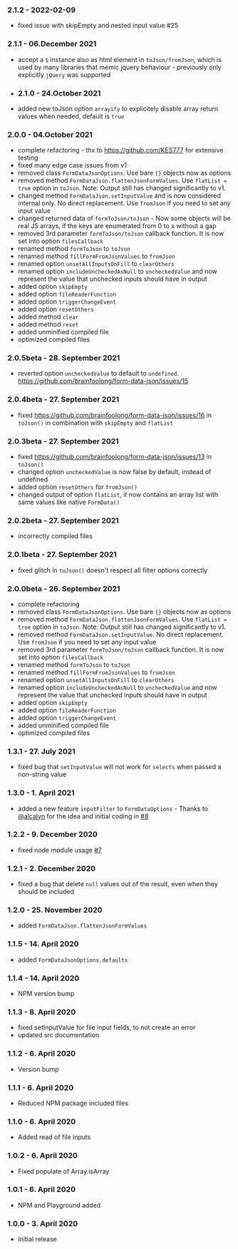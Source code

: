 ### 2.1.2 - 2022-02-09

* fixed issue with skipEmpty and nested input value #25

### 2.1.1 - 06.December 2021

* accept a `$` instance also as html element in `toJson/fromJson`, which is used by many libraries that memic jquery
  behaviour - previously only explicitly `jQuery` was supported


* ### 2.1.0 - 24.October 2021

* added new toJson option `arrayify` to explicitely disable array return values when needed, default is `true`

### 2.0.0 - 04.October 2021

* complete refactoring - thx to https://github.com/KES777 for extensive testing
* fixed many edge case issues from v1
* removed class `FormDataJsonOptions`. Use bare `{}` objects now as options
* removed method `FormDataJson.flattenJsonFormValues`. Use `flatList = true` option in `toJson`. Note: Output still has
  changed significantly to v1.
* changed method `FormDataJson.setInputValue` and is now considered internal only. No direct replacement. Use `fromJson`
  if you need to set any input value
* changed returned data of `formToJson/toJson` - Now some objects will be real JS arrays, if the keys are enumerated
  from 0 to x without a gap
* removed 3rd parameter `formToJson/toJson` callback function. It is now set into option `filesCallback`
* renamed method `formToJson` to `toJson`
* renamed method `fillFormFromJsonValues` to `fromJson`
* renamed option `unsetAllInputsOnFill` to `clearOthers`
* renamed option `includeUncheckedAsNull` to `uncheckedValue` and now represent the value that unchecked inputs should
  have in output
* added option `skipEmpty`
* added option `fileReaderFunction`
* added option `triggerChangeEvent`
* added option `resetOthers`
* added method `clear`
* added method `reset`
* added unminified compiled file
* optimized compiled files

### 2.0.5beta - 28. September 2021

* reverted option `uncheckedValue` to default to `undefined`. https://github.com/brainfoolong/form-data-json/issues/15

### 2.0.4beta - 27. September 2021

* fixed https://github.com/brainfoolong/form-data-json/issues/16 in `toJson()` in combination with `skipEmpty`
  and `flatList`

### 2.0.3beta - 27. September 2021

* fixed https://github.com/brainfoolong/form-data-json/issues/13 in `toJson()`
* changed option `uncheckedValue` is now false by default, instead of undefined
* added option `resetOthers` for `fromJson()`
* changed output of option `flatList`, it now contains an array list with same values like native `FormData()`

### 2.0.2beta - 27. September 2021

* incorrectly compiled files

### 2.0.1beta - 27. September 2021

* fixed glitch in `toJson()` doesn't respect all filter options correctly

### 2.0.0beta - 26. September 2021

* complete refactoring
* removed class `FormDataJsonOptions`. Use bare `{}` objects now as options
* removed method `FormDataJson.flattenJsonFormValues`. Use `flatList = true` option in `toJson`. Note: Output still has
  changed significantly to v1.
* removed method `FormDataJson.setInputValue`. No direct replacement. Use `fromJson` if you need to set any input value
* removed 3rd parameter `formToJson/toJson` callback function. It is now set into option `filesCallback`
* renamed method `formToJson` to `toJson`
* renamed method `fillFormFromJsonValues` to `fromJson`
* renamed option `unsetAllInputsOnFill` to `clearOthers`
* renamed option `includeUncheckedAsNull` to `uncheckedValue` and now represent the value that unchecked inputs should
  have in output
* added option `skipEmpty`
* added option `fileReaderFunction`
* added option `triggerChangeEvent`
* added unminified compiled file
* optimized compiled files

### 1.3.1 - 27. July 2021

* fixed bug that `setInputValue` will not work for `selects` when passed a non-string value

### 1.3.0 - 1. April 2021

* added a new feature `inputFilter` to `FormDataOptions` - Thanks to [@alcalyn](https://github.com/alcalyn) for the idea
  and initial coding in [#8](https://github.com/brainfoolong/form-data-json/issues/8)

### 1.2.2 - 9. December 2020

* fixed node module usage [#7](https://github.com/brainfoolong/form-data-json/issues/7)

### 1.2.1 - 2. December 2020

* fixed a bug that delete `null` values out of the result, even when they should be included

### 1.2.0 - 25. November 2020

* added `FormDataJson.flattenJsonFormValues`

### 1.1.5 - 14. April 2020

* added `FormDataJsonOptions.defaults`

### 1.1.4 - 14. April 2020

* NPM version bump

### 1.1.3 - 8. April 2020

* fixed setInputValue for file input fields, to not create an error
* updated src documentation

### 1.1.2 - 6. April 2020

* Version bump

### 1.1.1 - 6. April 2020

* Reduced NPM package included files

### 1.1.0 - 6. April 2020

* Added read of file inputs

### 1.0.2 - 6. April 2020

* Fixed populate of Array.isArray

### 1.0.1 - 6. April 2020

* NPM and Playground added

### 1.0.0 - 3. April 2020

* Initial release
